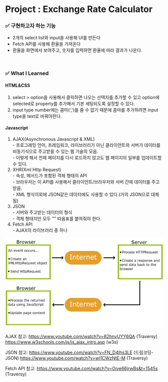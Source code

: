 <h1>Project : Exchange Rate Calculator</h1>

<h3>✅  구현하고자 하는 기능</h3>
    <ul>
        <li>2개의 select list와 input을 사용해 UI를 만든다</li>  
        <li>Fetch API를 사용해 환율을 가져온다</li>
        <li>환율을 화면에서 보여주고, 숫자를 입력하면 환율에 따라 결과가 나온다.</li>
    </ul>
<br>
<h3>✅  What I Learned</h3>
<h4>HTML&CSS</h4>
<ol>
    <li>select > option을 사용해서 클릭하면 나오는 선택지를 추가할 수 있고 option에 selected로 property를 추가해서 기본 세팅되도록 설정할 수 있다.</li>
    <li>input type number에는 콤마(',')를 줄 수 없기 때문에 콤마를 추가하려면 input type을 text로 바꿔야한다.</li>  
</ol>
<h4>Javascript</h4>
<ol>
    <li>AJAX(Asynchronous Javascript & XML)</li>
    - 프로그래밍 언어, 프레임워크, 라이브러리가 아닌 클라이언트와 서버가 데이터를 비동기식으로 주고받을 수 있는 웹 기술의 모음.<br>
    - 이렇게 해서 전체 페이지를 다시 로드하지 않고도 웹 페이지의 일부를 업데이트할 수 있다.
    <li>XHR(Xml Http Request)</li>
    - 속성, 메서드가 포함된 객체 형태의 API<br>
    - 브라우저는 이 API를 사용해서 클라이언트/브라우저와 서버 간에 데이터를 주고받음.<br>
    - XML 형식이외에 JSON같은 데이터에도 사용할 수 있다.(거의 JSON으로 대체됨)
    <li>JSON</li>
    - 서버와 주고받는 데이터의 형식<br>
    - 객체 형태지만 모두 "" 따옴표를 붙여줘야 한다.
    <li>Fetch API</li>
    - AJAX의 라이브러리 중 하나
</ol>

![alt text](img/ajax.gif)

AJAX 참고:
https://www.youtube.com/watch?v=82hnvUYY6QA (Traversy)
https://www.w3schools.com/js/js_ajax_intro.asp (w3s)

JSON 참고:
https://www.youtube.com/watch?v=FN_D4Ihs3LE (드림코딩-JSON)
https://www.youtube.com/watch?v=wI1CWzNtE-M (Traversy)

Fetch API 참고:
https://www.youtube.com/watch?v=Oive66jrwBs&t=1545s (Traversy)
